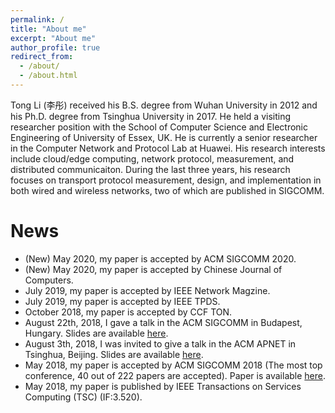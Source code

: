 ```yaml
---
permalink: /
title: "About me"
excerpt: "About me"
author_profile: true
redirect_from: 
  - /about/
  - /about.html
---
```


Tong Li (李彤) received his B.S. degree from Wuhan University in 2012 and his Ph.D. degree from Tsinghua University in 2017. He held a visiting researcher position with the School of Computer Science and Electronic Engineering of University of Essex, UK. He is currently a senior researcher in the Computer Network and Protocol Lab at Huawei. His research interests include cloud/edge computing, network protocol, measurement, and distributed communicaiton. During the last three years, his research focuses on transport protocol measurement, design, and implementation in both wired and wireless networks, two of which are published in SIGCOMM.

News
======

* (New) May 2020, my paper is accepted by ACM SIGCOMM 2020.
* (New) May 2020, my paper is accepted by Chinese Journal of Computers.
* July 2019, my paper is accepted by IEEE Network Magzine.
* July 2019, my paper is accepted by IEEE TPDS.
* October 2018, my paper is accepted by CCF TON.
* August 22th, 2018, I gave a talk in the ACM SIGCOMM in Budapest, Hungary. Slides are available [here](http://conferences.sigcomm.org/sigcomm/2018/files/slides/paper_3.4.pdf).
* August 3th, 2018, I was invited to give a talk in the ACM APNET in Tsinghua, Beijing. Slides are available [here](https://leetong.weebly.com/publications.html).
* May 2018, my paper is accepted by ACM SIGCOMM 2018 (The most top conference, 40 out of 222 papers are accepted). Paper is available [here](https://leetong.weebly.com/publications.html).
* May 2018,  my paper is published by IEEE Transactions on Services Computing (TSC) (IF:3.520).
